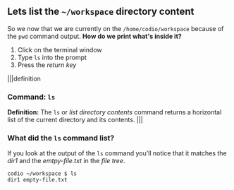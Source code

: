 ## Lets list the `~/workspace` directory content

So we now that we are currently on the `/home/codio/workspace` because of the `pwd` command output. 
__How do we print what's inside it?__

1. Click on the terminal window
2. Type `ls` into the prompt
3. Press the _return key_

|||definition
### Command: `ls`
__Definition:__
The `ls` or _list directory contents_ command returns a horizontal list of the current directory and its contents.
|||

### What did the `ls` command list?

If you look at the output of the `ls` command you'll notice that it matches the _dir1_ and the _emtpy-file.txt_ in the _file tree_.

```
codio ~/workspace $ ls
dir1 empty-file.txt
```